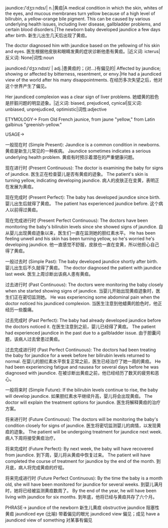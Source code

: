 jaundice:/ˈdʒɔːndɪs/| n.|黄疸|A medical condition in which the skin, whites of the eyes, and mucous membranes turn yellow because of a high level of bilirubin, a yellow-orange bile pigment.  This can be caused by various underlying health issues, including liver disease, gallbladder problems, and certain blood disorders.|The newborn baby developed jaundice a few days after birth.  新生儿出生几天后出现了黄疸。

The doctor diagnosed him with jaundice based on the yellowing of his skin and eyes. 医生根据他皮肤和眼睛发黄的症状诊断他患有黄疸。|近义词: icterus|反义词: None|词性:noun

jaundiced:/ˈdʒɔːndɪst/ | adj.|患黄疸的；(对…)有偏见的| Affected by jaundice; showing or affected by bitterness, resentment, or envy.|He had a jaundiced view of the world after his many disappointments. 在经历多次失望之后，他对这个世界产生了偏见。

Her jaundiced complexion was a clear sign of liver problems. 她蜡黄的脸色是肝脏问题的明显迹象。|近义词: biased, prejudiced, cynical|反义词: unbiased, unprejudiced, optimistic|词性:adjective


ETYMOLOGY->
From Old French jaunice, from jaune "yellow," from Latin galbinus "greenish-yellow."

USAGE->

一般现在时 (Simple Present):
Jaundice is a common condition in newborns. 黄疸是新生儿常见的一种疾病。
Jaundice sometimes indicates a serious underlying health problem. 黄疸有时预示着潜在的严重健康问题。


现在进行时 (Present Continuous):
The doctor is examining the baby for signs of jaundice. 医生正在检查婴儿是否有黄疸的迹象。
The patient's skin is turning yellow, indicating developing jaundice. 病人的皮肤正在变黄，表明正在发展为黄疸。


现在完成时 (Present Perfect):
The baby has developed jaundice since birth.  婴儿出生后就得了黄疸。
The patient has experienced jaundice before.  这个病人以前得过黄疸。


现在完成进行时 (Present Perfect Continuous):
The doctors have been monitoring the baby's bilirubin levels since she showed signs of jaundice. 自从婴儿出现黄疸迹象以来，医生们一直在监测她的胆红素水平。
He has been feeling unwell and his skin has been turning yellow, so he's worried he's developing jaundice. 他一直感觉不舒服，皮肤也一直在变黄，所以他担心自己得了黄疸。


一般过去时 (Simple Past):
The baby developed jaundice shortly after birth. 婴儿出生后不久就得了黄疸。
The doctor diagnosed the patient with jaundice last week. 医生上周诊断出该病人患有黄疸。


过去进行时 (Past Continuous):
The doctors were monitoring the baby closely when she started showing signs of jaundice. 当婴儿开始出现黄疸迹象时，医生们正在密切监测她。
He was experiencing some abdominal pain when the doctor noticed his jaundiced complexion. 当医生注意到他蜡黄的脸色时，他正经历一些腹痛。


过去完成时 (Past Perfect):
The baby had already developed jaundice before the doctors noticed it. 在医生注意到之前，婴儿已经得了黄疸。
The patient had experienced jaundice in the past due to a gallbladder issue. 由于胆囊问题，该病人过去曾患过黄疸。


过去完成进行时 (Past Perfect Continuous):
The doctors had been treating the baby for jaundice for a week before her bilirubin levels returned to normal.  在婴儿的胆红素水平恢复正常之前，医生已经治疗了她一周的黄疸。
He had been experiencing fatigue and nausea for several days before he was diagnosed with jaundice. 在被诊断出黄疸之前，他已经经历了数天的疲劳和恶心。


一般将来时 (Simple Future):
If the bilirubin levels continue to rise, the baby will develop jaundice. 如果胆红素水平继续升高，婴儿将会出现黄疸。
The doctor will explain the treatment options for jaundice. 医生将解释黄疸的治疗方案。



将来进行时 (Future Continuous):
The doctors will be monitoring the baby's condition closely for signs of jaundice. 医生将密切监测婴儿的病情，以发现黄疸的迹象。
The patient will be undergoing treatment for jaundice next week. 病人下周将接受黄疸治疗。


将来完成时 (Future Perfect):
By next week, the baby will have recovered from jaundice. 到下周，婴儿将从黄疸中恢复过来。
The patient will have completed the course of treatment for jaundice by the end of the month. 到月底，病人将完成黄疸的疗程。


将来完成进行时 (Future Perfect Continuous):
By the time the baby is a month old, she will have been monitored for jaundice for several weeks. 到婴儿满月时，她将已经被监测黄疸数周了。
By the end of the year, he will have been living with jaundice for six months. 到年底，他将已经与黄疸共存了六个月。


PHRASE->
jaundice of the newborn 新生儿黄疸
obstructive jaundice 阻塞性黄疸
jaundiced eye  (比喻) 带着偏见的眼光
jaundiced view  偏见；成见
have a jaundiced view of something  对某事有偏见

